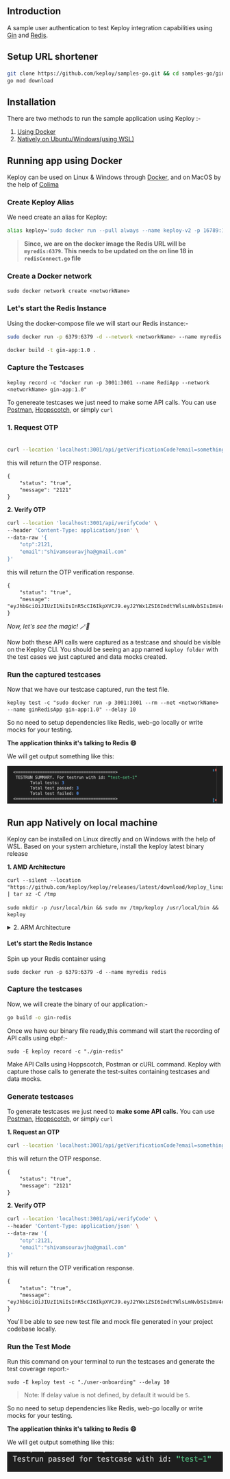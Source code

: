 ## Introduction

A sample user authentication to test Keploy integration capabilities using [Gin](https://gin-gonic.com/) and [Redis](https://redis.io/).

## Setup URL shortener

```bash
git clone https://github.com/keploy/samples-go.git && cd samples-go/gin-redis
go mod download
```

## Installation

There are two methods to run the sample application using Keploy :-

1. [Using Docker](#running-app-using-docker)
2. [Natively on Ubuntu/Windows(using WSL)](#run-app-natively-on-local-machine)

## Running app using Docker

Keploy can be used on Linux & Windows through [Docker](https://docs.docker.com/engine/install/), and on MacOS by the help of [Colima](https://docs.keploy/io/server/macos/installation)


### Create Keploy Alias

We need create an alias for Keploy:
```bash
alias keploy='sudo docker run --pull always --name keploy-v2 -p 16789:16789 --privileged --pid=host -it -v "$(pwd)":/files -v /sys/fs/cgroup:/sys/fs/cgroup -v /sys/kernel/debug:/sys/kernel/debug -v /sys/fs/bpf:/sys/fs/bpf -v /var/run/docker.sock:/var/run/docker.sock -v '"$HOME"'/.keploy-config:/root/.keploy-config -v '"$HOME"'/keploy-config:/root/keploy-config --rm ghcr.io/keploy/keploy'
```

> **Since, we are on the docker image the Redis URL will be `myredis:6379`. This needs to be updated on the on line 18 in `redisConnect.go` file**

### Create a Docker network
```
sudo docker network create <networkName>
```

### Let's start the Redis Instance
Using the docker-compose file we will start our Redis instance:-
```bash
sudo docker run -p 6379:6379 -d --network <networkName> --name myredis redis
```
```bash
docker build -t gin-app:1.0 .
```

### Capture the Testcases

```shell
keploy record -c "docker run -p 3001:3001 --name RediApp --network <networkName> gin-app:1.0"
```

To genereate testcases we just need to make some API calls. You can use [Postman](https://www.postman.com/), [Hoppscotch](https://hoppscotch.io/), or simply `curl`

### 1. Request OTP

```bash

curl --location 'localhost:3001/api/getVerificationCode?email=something%40gmail.com'
```

this will return the OTP response. 
```
{
    "status": "true",
    "message": "2121"
}
```

**2. Verify OTP**

```bash
curl --location 'localhost:3001/api/verifyCode' \
--header 'Content-Type: application/json' \
--data-raw '{
    "otp":2121,
    "email":"shivamsouravjha@gmail.com"
}'
```
this will return the OTP verification response. 
```
{
    "status": "true",
    "message": "eyJhbGciOiJIUzI1NiIsInR5cCI6IkpXVCJ9.eyJ2YWx1ZSI6ImdtYWlsLmNvbSIsImV4cCI6MTY5ODc1MTA2OX0.qah44e1KWIO4NSHCv3VoSdi12_JzfgOG9jq4neZeW2E"
}
```

_Now, let's see the magic! 🪄💫_

Now both these API calls were captured as a testcase and should be visible on the Keploy CLI. You should be seeing an app named `keploy folder` with the test cases we just captured and data mocks created.

### Run the captured testcases

Now that we have our testcase captured, run the test file.

```shell
keploy test -c "sudo docker run -p 3001:3001 --rm --net <networkName> --name ginRedisApp gin-app:1.0" --delay 10
```

So no need to setup dependencies like Redis, web-go locally or write mocks for your testing.

**The application thinks it's talking to Redis 😄**

We will get output something like this:

![TestRun](./img/testrun.png)


## Run app Natively on local machine

Keploy can be installed on Linux directly and on Windows with the help of WSL. Based on your system archieture, install the keploy latest binary release

**1. AMD Architecture**

```shell
curl --silent --location "https://github.com/keploy/keploy/releases/latest/download/keploy_linux_amd64.tar.gz" | tar xz -C /tmp

sudo mkdir -p /usr/local/bin && sudo mv /tmp/keploy /usr/local/bin && keploy
```

<details>
<summary> 2. ARM Architecture </summary>

```shell
curl --silent --location "https://github.com/keploy/keploy/releases/latest/download/keploy_linux_arm64.tar.gz" | tar xz -C /tmp

sudo mkdir -p /usr/local/bin && sudo mv /tmp/keploy /usr/local/bin && keploy
```

</details>

#### Let's start the Redis Instance

Spin up your Redis container using

```shell
sudo docker run -p 6379:6379 -d --name myredis redis
```

### Capture the testcases

Now, we will create the binary of our application:-

```zsh
go build -o gin-redis
```

Once we have our binary file ready,this command will start the recording of API calls using ebpf:-

```shell
sudo -E keploy record -c "./gin-redis"
```

Make API Calls using Hoppscotch, Postman or cURL command. Keploy with capture those calls to generate the test-suites containing testcases and data mocks.

### Generate testcases

To generate testcases we just need to **make some API calls.** You can use [Postman](https://www.postman.com/), [Hoppscotch](https://hoppscotch.io/), or simply `curl`

**1. Request an OTP**

```bash
curl --location 'localhost:3001/api/getVerificationCode?email=something%40gmail.com'
```

this will return the OTP response. 

```
{
    "status": "true",
    "message": "2121"
}
```

**2. Verify OTP**

```bash
curl --location 'localhost:3001/api/verifyCode' \
--header 'Content-Type: application/json' \
--data-raw '{
    "otp":2121,
    "email":"shivamsouravjha@gmail.com"
}'

```

this will return the OTP verification response. 
```
{
    "status": "true",
    "message": "eyJhbGciOiJIUzI1NiIsInR5cCI6IkpXVCJ9.eyJ2YWx1ZSI6ImdtYWlsLmNvbSIsImV4cCI6MTY5ODc1MTA2OX0.qah44e1KWIO4NSHCv3VoSdi12_JzfgOG9jq4neZeW2E"
}
```

You'll be able to see new test file and mock file generated in your project codebase locally.

### Run the Test Mode

Run this command on your terminal to run the testcases and generate the test coverage report:-

```shell
sudo -E keploy test -c "./user-onboarding" --delay 10
```

> Note: If delay value is not defined, by default it would be `5`.

So no need to setup dependencies like Redis, web-go locally or write mocks for your testing.

**The application thinks it's talking to Redis 😄**

We will get output something like this:

![TestRun](./img/testRunPass.png)